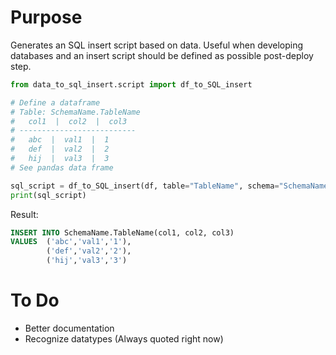 # Purpose
Generates an SQL insert script based on data.
Useful when developing databases and an insert script should be defined as possible post-deploy step.


```python
from data_to_sql_insert.script import df_to_SQL_insert

# Define a dataframe
# Table: SchemaName.TableName
#   col1  |  col2  |  col3
# --------------------------
#   abc  |  val1  |  1
#   def  |  val2  |  2
#   hij  |  val3  |  3
# See pandas data frame

sql_script = df_to_SQL_insert(df, table="TableName", schema="SchemaName")
print(sql_script)
```
Result:

```sql
INSERT INTO SchemaName.TableName(col1, col2, col3)
VALUES  ('abc','val1','1'),
        ('def','val2','2'),
        ('hij','val3','3')
```

# To Do

-   Better documentation
-   Recognize datatypes (Always quoted right now)
